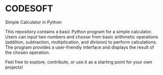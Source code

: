 # CODESOFT

Simple Calculator in Python

This repository contains a basic Python program for a simple calculator. Users can input two numbers and choose from basic arithmetic operations (addition, subtraction, multiplication, and division) to perform calculations. The program provides a user-friendly interface and displays the result of the chosen operation.

Feel free to explore, contribute, or use it as a starting point for your own projects!

